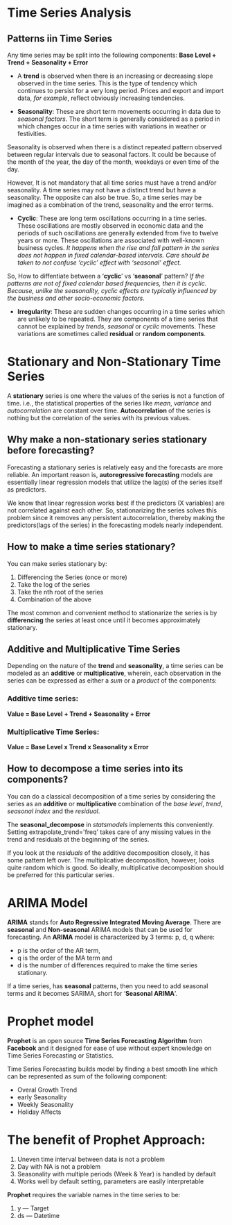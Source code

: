# Time Series Analysis

## Patterns iin Time Series
Any time series may be split into the following components: __Base Level + Trend + Seasonality + Error__

* A __trend__ is observed when there is an increasing or decreasing slope observed in the time series. This is the type of tendency which continues to persist for a very long period. Prices and export and import data, _for example_, reflect obviously increasing tendencies.

* __Seasonality__: These are short term movements occurring in data due to _seasonal factors_. The short term is generally considered as a period in which changes occur in a time series with variations in weather or festivities.

Seasonality is observed when there is a distinct repeated pattern observed between regular intervals due to seasonal factors. It could be because of the month of the year, the day of the month, weekdays or even time of the day.

However, It is not mandatory that all time series must have a trend and/or seasonality. A time series may not have a distinct trend but have a seasonality. The opposite can also be true. So, a time series may be imagined as a combination of the trend, seasonality and the error terms.

* __Cyclic__:  These are long term oscillations occurring in a time series. These oscillations are mostly observed in economic data and the periods of such oscillations are generally extended from five to twelve years or more. These oscillations are associated with well-known business cycles. _It happens when the rise and fall pattern in the series does not happen in fixed calendar-based intervals. Care should be taken to not confuse ‘cyclic’ effect with ‘seasonal’ effect._

So, How to diffentiate between a ‘__cyclic__’ vs ‘__seasonal__’ pattern? _If the patterns are not of fixed calendar based frequencies, then it is cyclic. Because, unlike the seasonality, cyclic effects are typically influenced by the business and other socio-economic factors._

* __Irregularity__: These are sudden changes occurring in a time series which are unlikely to be repeated. They are components of a time series that cannot be explained by _trends_, _seasonal_ or _cyclic_ movements. These variations are sometimes called __residual__ or __random components__.

# Stationary and Non-Stationary Time Series
A __stationary__ series is one where the values of the series is not a function of time. i.e., the statistical properties of the series like _mean_, _variance_ and _autocorrelation_ are constant over time. __Autocorrelation__ of the series is nothing but the correlation of the series with its previous values.

## Why make a non-stationary series stationary before forecasting?
Forecasting a stationary series is relatively easy and the forecasts are more reliable. An important reason is, __autoregressive forecasting__ models are essentially linear regression models that utilize the lag(s) of the series itself as predictors.

We know that linear regression works best if the predictors (X variables) are not correlated against each other. So, stationarizing the series solves this problem since it removes any persistent autocorrelation, thereby making the predictors(lags of the series) in the forecasting models nearly independent.
## How to make a time series stationary?
You can make series stationary by:
1. Differencing the Series (once or more)
2. Take the log of the series
3. Take the nth root of the series
4. Combination of the above

The most common and convenient method to stationarize the series is by __differencing__ the series at least once until it becomes approximately stationary.



## Additive and Multiplicative Time Series
Depending on the nature of the __trend__ and __seasonality__, a time series can be modeled as an __additive__ or __multiplicative__, wherein, each observation in the series can be expressed as either a _sum_ or a _product_ of the components:

### Additive time series:
__Value = Base Level + Trend + Seasonality + Error__
### Multiplicative Time Series:
__Value = Base Level x Trend x Seasonality x Error__

## How to decompose a time series into its components?
You can do a classical decomposition of a time series by considering the series as an __additive__ or __multiplicative__ combination of the _base level_, _trend_, _seasonal index_ and the _residual_. 

The __seasonal_decompose__ in _statsmodels_ implements this conveniently. Setting extrapolate_trend='freq' takes care of any missing values in the trend and residuals at the beginning of the series.

If you look at the _residuals_ of the additive decomposition closely, it has some pattern left over. The multiplicative decomposition, however, looks quite random which is good. So ideally, multiplicative decomposition should be preferred for this particular series.

# ARIMA Model
__ARIMA__ stands for __Auto Regressive Integrated Moving Average__.  There are __seasonal__ and __Non-seasonal__ ARIMA models that can be used for forecasting. An __ARIMA__ model is characterized by 3 terms: p, d, q where:
* p is the order of the AR term, 
* q is the order of the MA term and 
* d is the number of differences required to make the time series stationary. 

If a time series, has __seasonal__ patterns, then you need to add seasonal terms and it becomes SARIMA, short for ‘__Seasonal ARIMA__’. 

# Prophet model
__Prophet__ is an open source __Time Series Forecasting Algorithm__ from __Facebook__ and it designed for ease of use without expert knowledge on Time Series Forecasting or Statistics. 

Time Series Forecasting builds model by finding a best smooth line which can be represented as sum of the following component:
* Overal Growth Trend
* early Seasonality
* Weekly Seasonality
* Holiday Affects

# The benefit of Prophet Approach:
1. Uneven time interval between data is not a problem
2. Day with NA is not a problem
3. Seasonality with multiple periods (Week & Year) is handled by default
4. Works well by default setting, parameters are easily interpretable

__Prophet__ requires the variable names in the time series to be:
1. y — Target
2. ds — Datetime